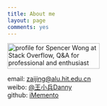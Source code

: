 ```yaml
---
title: About me
layout: page
comments: yes
---
```



<a href="http://stackoverflow.com/users/1227721/spencer-wong">
<img src="http://stackoverflow.com/users/flair/1227721.png" width="208" height="58" alt="profile for Spencer Wong at Stack Overflow, Q&A for professional and enthusiast programmers" title="profile for Spencer Wong at Stack Overflow, Q&A for professional and enthusiast programmers">
</a>
                                    
email: zaijing@alu.hit.edu.cn        
weibo: [@王小兵Danny](http://weibo.com/hardcandylove)         
github: [iMemento](https://github.com/iMemento)

